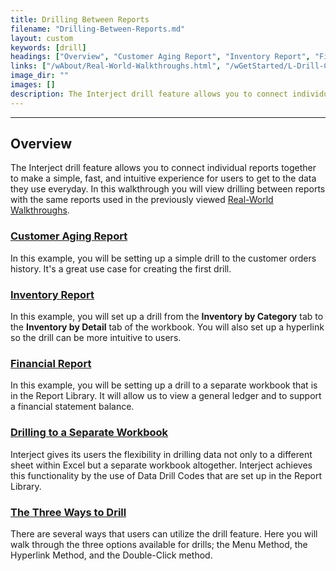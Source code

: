```yaml
---
title: Drilling Between Reports
filename: "Drilling-Between-Reports.md"
layout: custom
keywords: [drill]
headings: ["Overview", "Customer Aging Report", "Inventory Report", "Financial Report", "The Three Ways to Drill"]
links: ["/wAbout/Real-World-Walkthroughs.html", "/wGetStarted/L-Drill-CustomerAging.html", "/wGetStarted/L-Drill-InventoryReport.html", "/wGetStarted/L-Drill-FinancialReport.html", "/wGetStarted/L-Drill-TheThreeWays.html"]
image_dir: ""
images: []
description: The Interject drill feature allows you to connect individual reports together to make a simple, fast, and intuitive experience for users to get to the data they use everyday. In this walkthrough you will view drilling between reports with the same reports used in the previously viewed Real-World Walkthroughs.
---
```

* * *

## Overview

The Interject drill feature allows you to connect individual reports together to make a simple, fast, and intuitive experience for users to get to the data they use everyday. In this walkthrough you will view drilling between reports with the same reports used in the previously viewed [Real-World Walkthroughs](/wAbout/Real-World-Walkthroughs.html).

### [Customer Aging Report](/wGetStarted/L-Drill-CustomerAging.html)

In this example, you will be setting up a simple drill to the customer orders history. It's a great use case for creating the first drill.

### [Inventory Report](/wGetStarted/L-Drill-InventoryReport.html)

In this example, you will set up a drill from the **Inventory by Category** tab to the **Inventory by Detail** tab of the workbook. You will also set up a hyperlink so the drill can be more intuitive to users.

### [Financial Report](/wGetStarted/L-Drill-FinancialReport.html)

In this example, you will be setting up a drill to a separate workbook that is in the Report Library. It will allow us to view a general ledger and to support a financial statement balance.

### [Drilling to a Separate Workbook](/wGetStarted/L-Drill-DrillCodes.html)

Interject gives its users the flexibility in drilling data not only to a different sheet within Excel but a separate workbook altogether. Interject achieves this functionality by the use of Data Drill Codes that are set up in the Report Library.

### [The Three Ways to Drill](/wGetStarted/L-Drill-TheThreeWays.html)

There are several ways that users can utilize the drill feature. Here you will walk through the three options available for drills; the Menu Method, the Hyperlink Method, and the Double-Click method.

